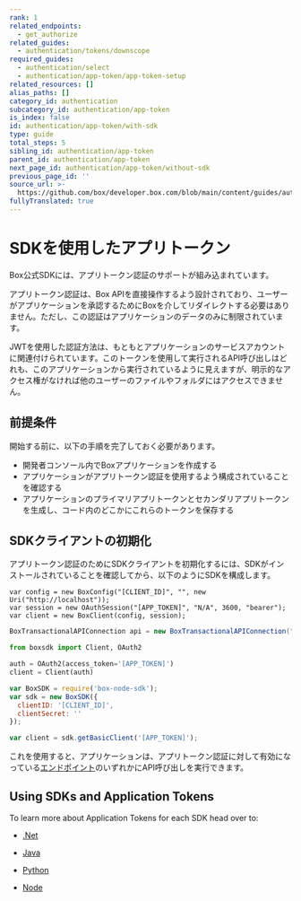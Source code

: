 ```yaml
---
rank: 1
related_endpoints:
  - get_authorize
related_guides:
  - authentication/tokens/downscope
required_guides:
  - authentication/select
  - authentication/app-token/app-token-setup
related_resources: []
alias_paths: []
category_id: authentication
subcategory_id: authentication/app-token
is_index: false
id: authentication/app-token/with-sdk
type: guide
total_steps: 5
sibling_id: authentication/app-token
parent_id: authentication/app-token
next_page_id: authentication/app-token/without-sdk
previous_page_id: ''
source_url: >-
  https://github.com/box/developer.box.com/blob/main/content/guides/authentication/app-token/with-sdk.md
fullyTranslated: true
---
```

# SDKを使用したアプリトークン

Box公式SDKには、アプリトークン認証のサポートが組み込まれています。

アプリトークン認証は、Box APIを直接操作するよう設計されており、ユーザーがアプリケーションを承認するためにBoxを介してリダイレクトする必要はありません。ただし、この認証はアプリケーションのデータのみに制限されています。

<Message notice>

JWTを使用した認証方法は、もともとアプリケーションのサービスアカウントに関連付けられています。このトークンを使用して実行されるAPI呼び出しはどれも、このアプリケーションから実行されているように見えますが、明示的なアクセス権がなければ他のユーザーのファイルやフォルダにはアクセスできません。

</Message>

## 前提条件

開始する前に、以下の手順を完了しておく必要があります。

* 開発者コンソール内でBoxアプリケーションを作成する
* アプリケーションがアプリトークン認証を使用するよう構成されていることを確認する
* アプリケーションのプライマリアプリトークンとセカンダリアプリトークンを生成し、コード内のどこかにこれらのトークンを保存する

## SDKクライアントの初期化

アプリトークン認証のためにSDKクライアントを初期化するには、SDKがインストールされていることを確認してから、以下のようにSDKを構成します。

<Tabs>

<Tab title=".Net">

```dotnet
var config = new BoxConfig("[CLIENT_ID]", "", new Uri("http://localhost"));
var session = new OAuthSession("[APP_TOKEN]", "N/A", 3600, "bearer");
var client = new BoxClient(config, session);
```

</Tab>

<Tab title="Java">

```java
BoxTransactionalAPIConnection api = new BoxTransactionalAPIConnection("[APP_TOKEN]");
```

</Tab>

<Tab title="Python">

```python
from boxsdk import Client, OAuth2

auth = OAuth2(access_token='[APP_TOKEN]')
client = Client(auth)
```

</Tab>

<Tab title="Node">

```js
var BoxSDK = require('box-node-sdk');
var sdk = new BoxSDK({
  clientID: '[CLIENT_ID]',
  clientSecret: ''
});

var client = sdk.getBasicClient('[APP_TOKEN]');
```

</Tab>

</Tabs>

これを使用すると、アプリケーションは、アプリトークン認証に対して有効になっている[エンドポイント](g://authentication/app-token/endpoints)のいずれかにAPI呼び出しを実行できます。

## Using SDKs and Application Tokens

To learn more about Application Tokens for each SDK head over to:

* [.Net][.Net]

* [Java][Java]

* [Python][Python]

* [Node][Node]

[.Net]: https://github.com/box/box-windows-sdk-v2/blob/main/docs/authentication.md#box-view-authentication-with-app-tokens

[Java]: https://github.com/box/box-java-sdk/blob/main/doc/authentication.md#box-view-authentication-with-app-token

[Python]: https://github.com/box/box-python-sdk/blob/main/docs/usage/authentication.md#box-view-authentication-with-app-tokens

[Node]: https://github.com/box/box-node-sdk/blob/main/docs/authentication.md#box-view-authentication-with-app-tokens
